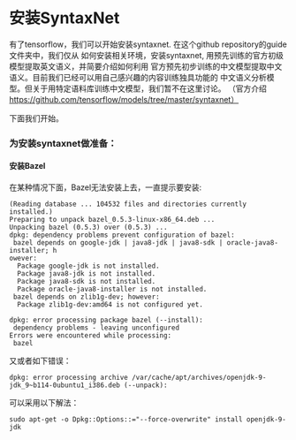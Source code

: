 # 安装SyntaxNet
有了tensorflow，我们可以开始安装syntaxnet. 在这个github repository的guide文件夹中，我们仅从
如何安装相关环境，安装syntaxnet, 用预先训练的官方初级模型提取英文语义，并简要介绍如何利用
官方预先初步训练的中文模型提取中文语义。目前我们已经可以用自己感兴趣的内容训练独具功能的
中文语义分析模型。但关于用特定语料库训练中文模型，我们暂不在这里讨论。
（官方介绍 https://github.com/tensorflow/models/tree/master/syntaxnet）</br>

下面我们开始。
### 为安装syntaxnet做准备：
#### 安装Bazel

在某种情况下面，Bazel无法安装上去，一直提示要安装: 
```
(Reading database ... 104532 files and directories currently installed.)
Preparing to unpack bazel_0.5.3-linux-x86_64.deb ...
Unpacking bazel (0.5.3) over (0.5.3) ...
dpkg: dependency problems prevent configuration of bazel:
 bazel depends on google-jdk | java8-jdk | java8-sdk | oracle-java8-installer; h                                                                         owever:
  Package google-jdk is not installed.
  Package java8-jdk is not installed.
  Package java8-sdk is not installed.
  Package oracle-java8-installer is not installed.
 bazel depends on zlib1g-dev; however:
  Package zlib1g-dev:amd64 is not configured yet.

dpkg: error processing package bazel (--install):
 dependency problems - leaving unconfigured
Errors were encountered while processing:
 bazel
```
又或者如下错误：  

```
dpkg: error processing archive /var/cache/apt/archives/openjdk-9-jdk_9~b114-0ubuntu1_i386.deb (--unpack):
```

可以采用以下解法：
```
sudo apt-get -o Dpkg::Options::="--force-overwrite" install openjdk-9-jdk
```
